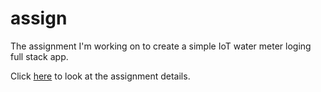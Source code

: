 # assign
The assignment I'm working on to create a simple IoT water meter loging full stack app.

Click [here](https://docs.google.com/document/d/1-O2plI1WvPaU6egmBl4dFqLunjXznIo4/edit?usp=sharing&ouid=111097410161740728236&rtpof=true&sd=true) to look at the assignment details.
